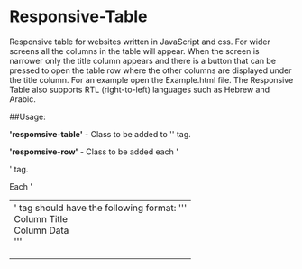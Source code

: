 # Responsive-Table
Responsive table for websites written in JavaScript and css. For wider screens all the columns in the table will appear. When the screen is narrower only the title column appears and there is a button that can be pressed to open the table row where the other columns are displayed under the title column.
For an example open the Example.html file.
The Responsive Table also supports RTL (right-to-left) languages such as Hebrew and Arabic.

##Usage:

**'respomsive-table'** - Class to be added to '<table>' tag.

**'respomsive-row'** - Class to be added each '<tr>' tag.

Each '<td>' tag should have the following format:
'''
 				<div class="column-content">
					<span class="column-title">Column Title</span><br/>
					<span class="column-data">Column Data</span>
				</div>
'''
